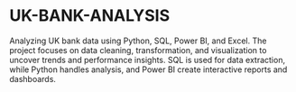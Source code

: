 # UK-BANK-ANALYSIS
Analyzing UK bank data using Python, SQL, Power BI, and Excel. The project focuses on data cleaning, transformation, and visualization to uncover trends and performance insights. SQL is used for data extraction, while Python handles analysis, and Power BI create interactive reports and dashboards.
